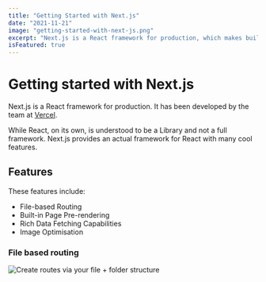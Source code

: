 ```yaml
---
title: "Getting Started with Next.js"
date: "2021-11-21"
image: "getting-started-with-next-js.png"
excerpt: "Next.js is a React framework for production, which makes building full stack applications easy!"
isFeatured: true
---
```


# Getting started with Next.js

Next.js is a React framework for production. It has been developed by the team at [Vercel](https://vercel.com/).

While React, on its own, is understood to be a Library and not a full framework. Next.js provides an actual framework for React with many cool features.

## Features

These features include:

- File-based Routing
- Built-in Page Pre-rendering
- Rich Data Fetching Capabilities
- Image Optimisation

### File based routing 

![Create routes via your file + folder structure](nextjs-file-based-routing.png)
